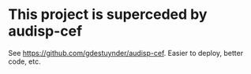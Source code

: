 This project is superceded by audisp-cef
========================================

See https://github.com/gdestuynder/audisp-cef. Easier to deploy, better code, etc.
